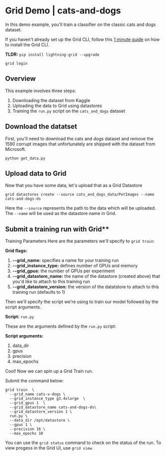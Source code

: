 # Grid Demo | cats-and-dogs
In this demo example, you'll train a classifier on the classic cats and dogs dataset. 

If you haven't already set up the Grid CLI, follow this [1 minute guide](https://app.gitbook.com/@grid-ai/s/grid-cli/start-here/typical-workflow-cli-user#step-0-install-the-grid-cli) on how to install the Grid CLI.

**TLDR:** 
`pip install lightning-grid --upgrade`

`grid login`

## Overview 
This example involves three steps: 
1. Downloading the dataset from Kaggle
2. Uploading the data to Grid using datastores
3. Training the `run.py` script on the `cats_and_dogs` dataset

## Download the datatset
First, you'll need to download the cats and dogs dataset and remove the 1590 corrupt images that unfortunately are shipped with the dataset from Microsoft.

```
python get_data.py
```
## Upload data to Grid
Now that you have some data, let's upload that as a Grid Datastore

```
grid datastores create --source cats_and_dogs_data/PetImages --name cats-and-dogs-ds
```

Here the `--source` represents the path to the data which will be uploaded. The `--name` will be used as the datastore name in Grid. 

## Submit a training run with Grid**

Training Parameters
Here are the parameters we'll specify to `grid train`:

**Grid flags:**
1. **--grid_name:** specifies a name for your training run
2. **--grid_instance_type:** defines number of GPUs and memory
3. **--grid_gpus:** the number of GPUs per experiment
4. **--grid_datastore_name:** the name of the datastore (created above) that you'd like to attach to this training run
5. **--grid_datastore_version:** the version of the datatstore to attach to this training run (defaults to 1)

Then we'll specify the script we're using to train our model followed by the script arguments. 

**Script:** `run.py`

These are the arguments defined by the `run.py` script:

**Script arguments:**
1. data_dir
2. gpus
3. precision
4. max_epochs

Cool! Now we can spin up a Grid Train run.

Submit the command below: 

```
grid train  \
  --grid_name cats-v-dogs \
  --grid_instance_type g3.4xlarge  \
  --grid_gpus 1  \
  --grid_datastore_name cats-and-dogs-ds\
  --grid_datastore_version 1 \
  run.py \
  --data_dir /opt/datastore \
  --gpus 1 \
  --precision 16 \
  --max_epochs 10
```
You can use the `grid status` command to check on the status of the run. To view progess in the Grid UI, use `grid view`. 
